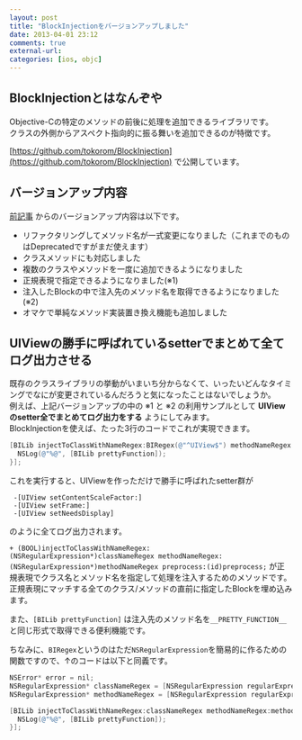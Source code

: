 ```yaml
---
layout: post
title: "BlockInjectionをバージョンアップしました"
date: 2013-04-01 23:12
comments: true
external-url: 
categories: [ios, objc]
---
```


## BlockInjectionとはなんぞや

Objective-Cの特定のメソッドの前後に処理を追加できるライブラリです。  
クラスの外側からアスペクト指向的に振る舞いを追加できるのが特徴です。

[https://github.com/tokorom/BlockInjection](https://github.com/tokorom/BlockInjection) で公開しています。

## バージョンアップ内容

[前記事](/2013/03/07/block-injection/) からのバージョンアップ内容は以下です。

* リファクタリングしてメソッド名が一式変更になりました（これまでのものはDeprecatedですがまだ使えます）
* クラスメソッドにも対応しました
* 複数のクラスやメソッドを一度に追加できるようになりました
* 正規表現で指定できるようになりました(※1)
* 注入したBlockの中で注入先のメソッド名を取得できるようになりました(※2)
* オマケで単純なメソッド実装置き換え機能も追加しました

## UIViewの勝手に呼ばれているsetterでまとめて全てログ出力させる

<!-- more -->

既存のクラスライブラリの挙動がいまいち分からなくて、いったいどんなタイミングでなにが変更されているんだろうと気になったことはないでしょうか。  
例えば、上記バージョンアップの中の ※1 と ※2 の利用サンプルとして **UIViewのsetter全でまとめてログ出力をする** ようにしてみます。  
BlockInjectionを使えば、たった3行のコードでこれが実現できます。

``` objective-c
[BILib injectToClassWithNameRegex:BIRegex(@"^UIView$") methodNameRegex:BIRegex(@"^set.*$") preprocess:^{
  NSLog(@"%@", [BILib prettyFunction]);
}];
```

これを実行すると、UIViewを作っただけで勝手に呼ばれたsetter群が

```
 -[UIView setContentScaleFactor:]
 -[UIView setFrame:]
 -[UIView setNeedsDisplay]
```

のように全てログ出力されます。


`+ (BOOL)injectToClassWithNameRegex:(NSRegularExpression*)classNameRegex methodNameRegex:(NSRegularExpression*)methodNameRegex preprocess:(id)preprocess;` が正規表現でクラス名とメソッド名を指定して処理を注入するためのメソッドです。  
正規表現にマッチする全てのクラス/メソッドの直前に指定したBlockを埋め込みます。

また、`[BILib prettyFunction]` は注入先のメソッド名を`__PRETTY_FUNCTION__`と同じ形式で取得できる便利機能です。

ちなみに、`BIRegex`というのはただ`NSRegularExpression`を簡易的に作るための関数ですので、↑のコードは以下と同義です。

``` objective-c
NSError* error = nil;
NSRegularExpression* classNameRegex = [NSRegularExpression regularExpressionWithPattern:@"^UIView$" options:0 error:&error];
NSRegularExpression* methodNameRegex = [NSRegularExpression regularExpressionWithPattern:@"^set.*$" options:0 error:&error];

[BILib injectToClassWithNameRegex:classNameRegex methodNameRegex:methodNameRegex preprocess:^{
  NSLog(@"%@", [BILib prettyFunction]);
}];
```
